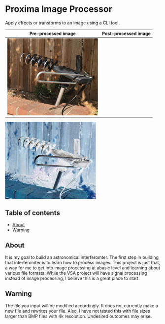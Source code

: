 # Proxima Image Processor

Apply effects or transforms to an image using a CLI tool. 

Pre-processed image        |  Post-processed image
:-------------------------:|:-------------------------:
<img src="images/antennapreprocess.jpg" alt="Pre-processed image" width="294" heigth="250"/>  |  
<img src="images/antennapostprocess.jpg" alt="Post-processed image" width="294" heigth="250"/>

## Table of contents
* [About](#about)
* [Warning](#warning)

## About

It is my goal to build an astronomical interferomter. The first step in building that interferomter is to learn how to process images. This project is just that, a way for me to get into image processing at  abasic level and learning about various file formats. While the VSA project will have signal processing instead of image processing, I believe this is a great place to start. 

## Warning

The file you input will be modified accordingly. It does not currently make a new file and rewrites your file. Also, I have not tested this with file sizes larger than BMP files with 4k resolution. Undesired outcomes may arise. 
